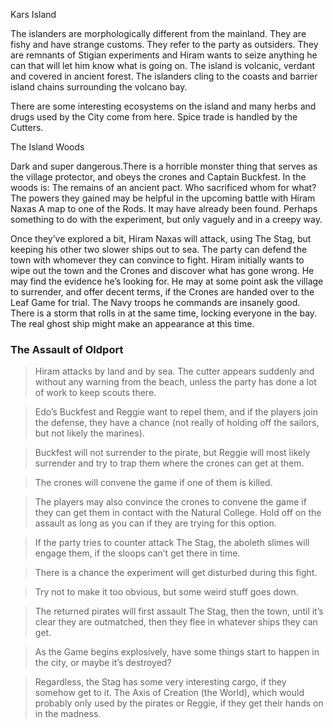 
Kars Island

The islanders are morphologically different from the mainland. They are fishy and have strange customs. They refer to the party as outsiders. They are remnants of Stigian experiments and Hiram wants to seize anything he can that will let him know what is going on. The island is volcanic, verdant and covered in ancient forest. The islanders cling to the coasts and barrier island chains surrounding the volcano bay.

There are some interesting ecosystems on the island and many herbs and drugs used by the City come from here. Spice trade is handled by the Cutters.


The Island Woods

Dark and super dangerous.There is a horrible monster thing that serves as the village protector, and obeys the crones and Captain Buckfest. In the woods is:
The remains of an ancient pact. Who sacrificed whom for what? The powers they gained may be helpful in the upcoming battle with Hiram Naxas
A map to one of the Rods. It may have already been found.
Perhaps something to do with the experiment, but only vaguely and in a creepy way.

Once they’ve explored a bit, Hiram Naxas will attack, using The Stag, but keeping his other two slower ships out to sea. The party can defend the town with whomever they can convince to fight. Hiram initially wants to wipe out the town and the Crones and discover what has gone wrong. He may find the evidence he’s looking for. He may at some point ask the village to surrender, and offer decent terms, if the Crones are handed over to the Leaf Game for trial. The Navy troops he commands are insanely good.
There is a storm that rolls in at the same time, locking everyone in the bay.
The real ghost ship might make an appearance at this time.


### The Assault of Oldport

> Hiram attacks by land and by sea. The cutter appears suddenly and without any warning from the beach, unless the party has done a lot of work to keep scouts there. 

> Edo’s Buckfest and Reggie want to repel them, and if the players join the defense, they have a chance (not really of holding off the sailors, but not likely the marines).

> Buckfest will not surrender to the pirate, but Reggie will most likely surrender and try to trap them where the crones can get at them.

> The crones will convene the game if one of them is killed.

> The players may also convince the crones to convene the game if they can get them in contact with the Natural College. Hold off on the assault as long as you can if they are trying for this option.

> If the party tries to counter attack The Stag, the aboleth slimes will engage them, if the sloops can’t get there in time.

> There is a chance the experiment will get disturbed during this fight. 

> Try not to make it too obvious, but some weird stuff goes down.

>The returned pirates will first assault The Stag, then the town, until it’s clear they are outmatched, then they flee in whatever ships they can get.

> As the Game begins explosively, have some things start to happen in the city, or maybe it’s destroyed?

> Regardless, the Stag has some very interesting cargo, if they somehow get to it. The Axis of Creation (the World), which would probably only used by the pirates or Reggie, if they get their hands on in the madness.